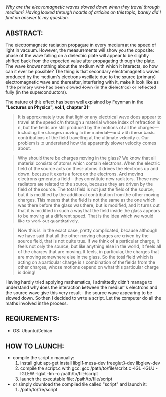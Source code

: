 *Why are the electromagnetic waves slowed down when they travel through medium? Having looked through hoards of articles on this topic, barely did I find an answer to my question.* 

## ABSTRACT:
The electromagnetic radiation propagate in every medium at the speed of light in vacuum. However, the measurements will show you the opposite: phase of the wave falling on a dielectric plate will appear to be slightly shifted back from the expected value after propagating through the plate. The wave knows nothing about the medium with which it interacts, so how can it ever be possible? The thing is that secondary electromagnetic waves produced by the medium's electrons oscillate due to the source (primary) electromagnetic wave and thereafter, interfering with it, make it look like as if the primary wave has been slowed down (in the dielectrics) or reflected fully (in the superconductors). 

The nature of this effect has been well explained by Feynman in the **"Lectures on Physics", vol.1, chapter 31:**
> It is approximately true that light or any electrical wave does appear to travel at the speed c/n through a material whose index of refraction is n, but the fields are still produced by the motions of all the charges—including the charges moving in the material—and with these basic contributions of the field travelling at the ultimate velocity c. Our problem is to understand how the apparently slower velocity comes about.

> Why should there be charges moving in the glass? We know that all material consists of atoms which contain electrons. When the electric field of the source acts on these atoms it drives the electrons up and down, because it exerts a force on the electrons. And moving electrons generate a field—they constitute new radiators. These new radiators are related to the source, because they are driven by the field of the source. The total field is not just the field of the source, but it is modified by the additional contribution from the other moving charges. This means that the field is not the same as the one which was there before the glass was there, but is modified, and it turns out that it is modified in such a way that the field inside the glass appears to be moving at a different speed. That is the idea which we would like to work out quantitatively.

> Now this is, in the exact case, pretty complicated, because although we have said that all the other moving charges are driven by the source field, that is not quite true. If we think of a particular charge, it feels not only the source, but like anything else in the world, it feels all of the charges that are moving. It feels, in particular, the charges that are moving somewhere else in the glass. So the total field which is acting on a particular charge is a combination of the fields from the other charges, whose motions depend on what this particular charge is doing!

Having hardly tried applying mathematics, I admittedly didn't manage to understand why does the interaction between the medium's electrons and the source wave give this very result - the source wave appearing to be slowed down. So then I decided to write a script. Let the computer do all the maths involved in the process.

## REQIUREMENTS:
- OS: Ubuntu\Debian

## HOW TO LAUNCH:
- compile the script.c manually:
	1. install glut:
		apt-get install libgl1-mesa-dev freeglut3-dev libglew-dev
	2. compile the script.c with gcc:
		gcc /path/to/file/script.c -lGL -lGLU -lGLEW -lglut -lm -o /path/to/file/script
	3. launch the executable file:
		/path/to/file/script
- or simply download the compiled file called "script" and launch it:
	1. /path/to/file/script
